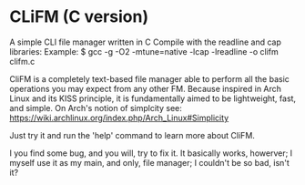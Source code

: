 # CLiFM (C version)
A simple CLI file manager written in C
Compile with the readline and cap libraries: 
Example:
$ gcc -g -O2 -mtune=native -lcap -lreadline -o clifm clifm.c

CliFM is a completely text-based file manager able to perform all the basic operations you may expect from any other FM. Because inspired in Arch Linux and its KISS principle, it is fundamentally aimed to be lightweight, fast, and simple. On Arch's notion of 
simplcity see: https://wiki.archlinux.org/index.php/Arch_Linux#Simplicity

Just try it and run the 'help' command to learn more about CliFM.

I you find some bug, and you will, try to fix it. It basically works, howerver; I myself use it as my main, and only, file manager;
I couldn't be so bad, isn't it?
